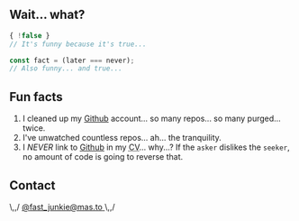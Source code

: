 Wait... what?
---
```javascript
{ !false }
// It's funny because it's true...

const fact = (later === never);
// Also funny... and true...
```

Fun facts
---
1. I cleaned up my [Github](https://github.com/fast-junkie) account... so many repos... so many purged... twice.
2. I've unwatched countless repos... ah... the tranquility.
3. I _NEVER_ link to [Github](https://github.com/fast-junkie) in my <abbr title="Curriculum Vitae">CV</abbr>... why...? If the `asker` dislikes the `seeker`, no amount of code is going to reverse that.

Contact
---
\\,,/ [@fast_junkie@mas.to ](https://mas.to/@fast_junkie) \\,,/
